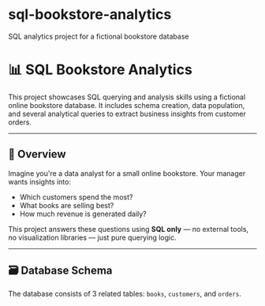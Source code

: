 # sql-bookstore-analytics
SQL analytics project for a fictional bookstore database
# 📊 SQL Bookstore Analytics

This project showcases SQL querying and analysis skills using a fictional online bookstore database. It includes schema creation, data population, and several analytical queries to extract business insights from customer orders.

---

## 🧠 Overview

Imagine you're a data analyst for a small online bookstore. Your manager wants insights into:

- Which customers spend the most?
- What books are selling best?
- How much revenue is generated daily?

This project answers these questions using **SQL only** — no external tools, no visualization libraries — just pure querying logic.

---

## 🗃️ Database Schema

The database consists of 3 related tables: `books`, `customers`, and `orders`.

